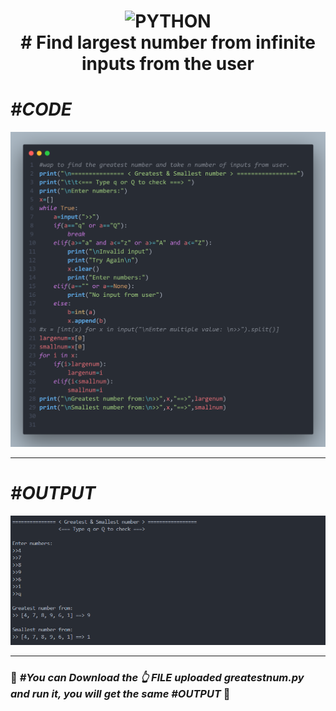 <h1 align="center">
 <img src="https://cdn-icons-png.flaticon.com/128/2570/2570575.png" alt="PYTHON"><br>
  # Find largest number from infinite inputs from the user
</h1>
<h1><i>#CODE</i></h1>
<img src="https://github.com/shubham-misal/Largest_number_from_infinity_inputs/blob/main/largest_num_code.png" alt="CODE">
<hr>
<h1><i>#OUTPUT</i></h1>
<img src="https://github.com/shubham-misal/Largest_number_from_infinity_inputs/blob/main/largest_output.png" alt="OUTPUT">
<hr>
<h3>🚀 <i>#You can Download the 👆  FILE uploaded greatestnum.py and run it, you will get the same #OUTPUT </i> 🚀</h3>
